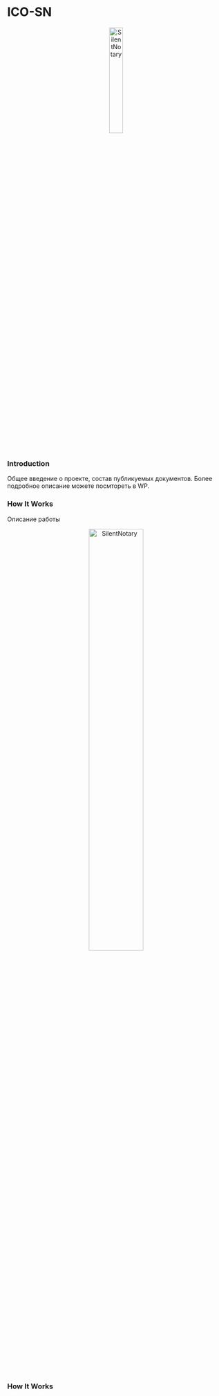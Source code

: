 # ICO-SN
<p align="center">
<img src="https://github.com/SilentNotary/ICO-SN/blob/master/logo_SN_png_256%D1%85256.png" width="25%" alt="SilentNotary">
</p>

### Introduction
Общее введение о проекте, состав публикуемых документов. Более подробное описание можете посмтореть в WP.

### How It Works
Описание работы
<p align="center">
<img src="https://github.com/SilentNotary/ICO-SN/blob/master/Shema_4.png" width="50%" alt="SilentNotary">
</p>



### How It Works

